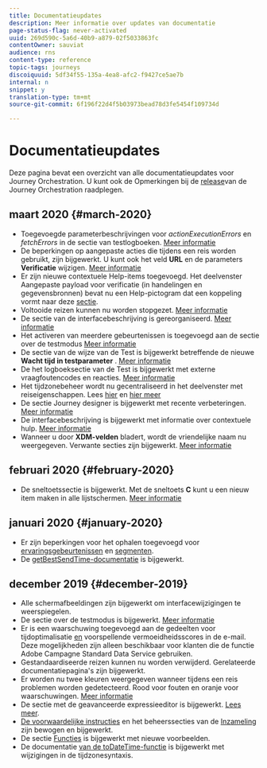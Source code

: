 ```yaml
---
title: Documentatieupdates
description: Meer informatie over updates van documentatie
page-status-flag: never-activated
uuid: 269d590c-5a6d-40b9-a879-02f5033863fc
contentOwner: sauviat
audience: rns
content-type: reference
topic-tags: journeys
discoiquuid: 5df34f55-135a-4ea8-afc2-f9427ce5ae7b
internal: n
snippet: y
translation-type: tm+mt
source-git-commit: 6f196f22d4f5b03973bead78d3fe5454f109734d

---
```



# Documentatieupdates

Deze pagina bevat een overzicht van alle documentatieupdates voor Journey Orchestration.
U kunt ook de Opmerkingen bij de [release](../release-notes/release-notes.md)van de Journey Orchestration raadplegen.

## maart 2020 {#march-2020}

* Toegevoegde parameterbeschrijvingen voor _actionExecutionErrors_ en _fetchErrors_ in de sectie van testlogboeken. [Meer informatie](../action/testing-the-journey.md#viewing_logs)
* De beperkingen op aangepaste acties die tijdens een reis worden gebruikt, zijn bijgewerkt. U kunt ook het veld **URL** en de parameters **Verificatie** wijzigen. [Meer informatie](../action/about-custom-action-configuration.md)
* Er zijn nieuwe contextuele Help-items toegevoegd. Het deelvenster Aangepaste payload voor verificatie (in handelingen en gegevensbronnen) bevat nu een Help-pictogram dat een koppeling vormt naar deze [sectie](../datasource/external-data-sources.md#section_wjp_nl5_nhb).
* Voltooide reizen kunnen nu worden stopgezet. [Meer informatie](../building-journeys/using-the-journey-designer.md)
* De sectie van de interfacebeschrijving is gereorganiseerd. [Meer informatie](../about/user-interface.md)
* Het activeren van meerdere gebeurtenissen is toegevoegd aan de sectie over de testmodus [Meer informatie](../building-journeys/testing-the-journey.md#firing_events)
* De sectie van de wijze van de Test is bijgewerkt betreffende de nieuwe **Wacht tijd in testparameter** . [Meer informatie](../building-journeys/testing-the-journey.md)
* De het logboeksectie van de Test is bijgewerkt met externe vraagfoutencodes en reacties. [Meer informatie](../building-journeys/testing-the-journey.md#viewing_logs)
* Het tijdzonebeheer wordt nu gecentraliseerd in het deelvenster met reiseigenschappen. Lees [hier](../building-journeys/changing-properties.md#timezone) en [hier meer](../building-journeys/timezone-management.md)
* De sectie Journey designer is bijgewerkt met recente verbeteringen. [Meer informatie](../building-journeys/using-the-journey-designer.md)
* De interfacebeschrijving is bijgewerkt met informatie over contextuele hulp. [Meer informatie](../about/user-interface.md#section_ksq_zr1_ffb)
* Wanneer u door **XDM-velden** bladert, wordt de vriendelijke naam nu weergegeven. Verwante secties zijn bijgewerkt. [Meer informatie](../about/user-interface.md#friendly-names-display)


## februari 2020 {#february-2020}

* De sneltoetssectie is bijgewerkt. Met de sneltoets **C** kunt u een nieuw item maken in alle lijstschermen. [Meer informatie](../about/user-interface.md#section_ksq_zr1_ffb)

## januari 2020 {#january-2020}

* Er zijn beperkingen voor het ophalen toegevoegd voor [ervaringsgebeurtenissen](../datasource/adobe-experience-platform-data-source.md) en [segmenten](../functions/functioninsegment.md).
* De [getBestSendTime-documentatie](../functions/functiongetbestsendtime.md) is bijgewerkt.

## december 2019 {#december-2019}

* Alle schermafbeeldingen zijn bijgewerkt om interfacewijzigingen te weerspiegelen.
* De sectie over de testmodus is bijgewerkt. [Meer informatie](../building-journeys/testing-the-journey.md)
* Er is een waarschuwing toegevoegd aan de gedeelten voor tijdoptimalisatie [en](../building-journeys/wait-activity.md) voorspellende vermoeidheidsscores [](../usecase/leveraging-fatigue-scores.md) in de e-mail. Deze mogelijkheden zijn alleen beschikbaar voor klanten die de functie Adobe Campagne Standard Data Service gebruiken.
* Gestandaardiseerde reizen kunnen nu worden verwijderd. Gerelateerde documentatiepagina&#39;s zijn bijgewerkt.
* Er worden nu twee kleuren weergegeven wanneer tijdens een reis problemen worden gedetecteerd. Rood voor fouten en oranje voor waarschuwingen. [Meer informatie](../about/troubleshooting.md)
* De sectie met de geavanceerde expressieeditor is bijgewerkt. [Lees meer](../expression/expressionadvanced.md).
* [De voorwaardelijke instructies](../expression/conditional-instruction.md) en het beheerssecties van de [Inzameling](../expression/collection-management-functions.md) zijn bewogen en bijgewerkt.
* De sectie [Functies](../expression/functions.md) is bijgewerkt met nieuwe voorbeelden.
* De documentatie [van de toDateTime-functie](../functions/functiontodatetime.md) is bijgewerkt met wijzigingen in de tijdzonesyntaxis.
